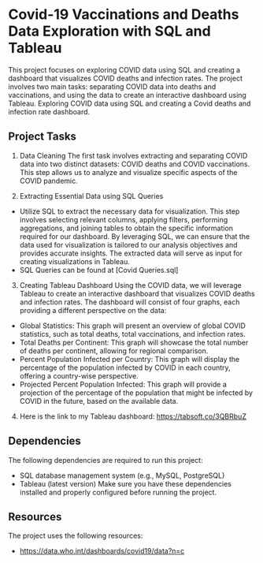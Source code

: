 # Covid-19 Vaccinations and Deaths Data Exploration with SQL and Tableau


This project focuses on exploring COVID data using SQL and creating a dashboard that visualizes COVID deaths and infection rates. The project involves two main tasks: separating COVID data into deaths and vaccinations, and using the data to create an interactive dashboard using Tableau.
Exploring COVID data using SQL and creating a Covid deaths and infection rate dashboard.

## Project Tasks
1. Data Cleaning
The first task involves extracting and separating COVID data into two distinct datasets: COVID deaths and COVID vaccinations. This step allows us to analyze and visualize specific aspects of the COVID pandemic.

3. Extracting Essential Data using SQL Queries
- Utilize SQL to extract the necessary data for visualization. This step involves selecting relevant columns, applying filters, performing aggregations, and joining tables to obtain the specific information required for our dashboard. By leveraging SQL, we can ensure that the data used for visualization is tailored to our analysis objectives and provides accurate insights. The extracted data will serve as input for creating visualizations in Tableau.
- SQL Queries can be found at [Covid Queries.sql]
  
3. Creating Tableau Dashboard
Using the COVID data, we will leverage Tableau to create an interactive dashboard that visualizes COVID deaths and infection rates. The dashboard will consist of four graphs, each providing a different perspective on the data:
- Global Statistics: This graph will present an overview of global COVID statistics, such as total deaths, total vaccinations, and infection rates.
- Total Deaths per Continent: This graph will showcase the total number of deaths per continent, allowing for regional comparison.
- Percent Population Infected per Country: This graph will display the percentage of the population infected by COVID in each country, offering a country-wise perspective.
- Projected Percent Population Infected: This graph will provide a projection of the percentage of the population that might be infected by COVID in the future, based on the available data.
  
4. Here is the link to my Tableau dashboard: https://tabsoft.co/3QBRbuZ
     
## Dependencies
The following dependencies are required to run this project:
- SQL database management system (e.g., MySQL, PostgreSQL)
- Tableau (latest version)
Make sure you have these dependencies installed and properly configured before running the project.

## Resources
The project uses the following resources:
- https://data.who.int/dashboards/covid19/data?n=c
